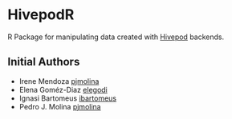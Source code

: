 # HivepodR
R Package for manipulating data created with [Hivepod](https://www.hivepod.io) backends.


## Initial Authors

- Irene Mendoza [pjmolina](https://github.com/pjmolina)
- Elena Goméz-Diaz [elegodi](https://github.com/elegodi)
- Ignasi Bartomeus [ibartomeus](https://github.com/ibartomeus)
- Pedro J. Molina [pjmolina](https://github.com/pjmolina)